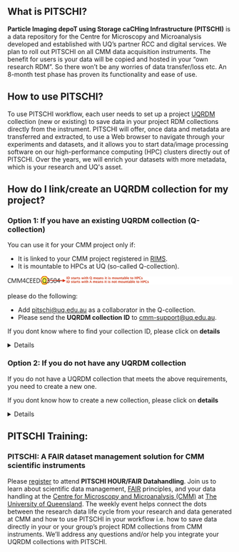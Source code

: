 ## What is PITSCHI?

**Particle Imaging depoT using Storage caCHing Infrastructure (PITSCHI)** is a data repository for the Centre for Microscopy and Microanalysis developed and established with UQ’s partner RCC and digital services. We plan to roll out PITSCHI on all CMM data acquisition instruments. The benefit for users is your data will be copied and hosted in your “own research RDM”. So there won’t be any worries of data transfer/loss etc. An 8-month test phase has proven its functionality and ease of use.

## How to use PITSCHI?
To use PITSCHI workflow, each user needs to set up a project [UQRDM](https://research.uq.edu.au/rmbt/uqrdm) collection (new or existing) to save data in your project RDM collections directly from the instrument. PITSCHI will offer, once data and metadata are transferred and extracted, to use a Web browser to navigate through your experiments and datasets, and it allows you to start data/image processing software on our high-performance computing (HPC) clusters directly out of PITSCHI. Over the years, we will enrich your datasets with more metadata, which is your research and UQ's asset.

## How do I link/create an UQRDM collection for my project?

### Option 1: If you have an existing UQRDM collection (Q-collection)

You can use it for your CMM project only if:

- It is linked to your CMM project registered in [RIMS](https://rims.uq.edu.au/login/?pf=2).
- It is mountable to HPCs at UQ (so-called Q-collection).


![alt text](images/checkQcollection.jpg "Example Q collection")


please do the following:

- Add pitschi@uq.edu.au as a collaborator in the Q-collection.
- Please send the **UQRDM collection ID** to cmm-support@uq.edu.au.

If you dont know where to find your collection ID, please click on **details**
<details>
	
### Where to find the UQRDM collection ID?
Please follow the instructions to find your UQRDM collection ID. 
  
1. Please click on the following link to login into your UQRDM collection with your UQ credentials.
  http://rdm.uq.edu.au/
	

2. After login, please click on ‘Access Storage’.
	
![alt text](images/findUQRDMcollectionID.jpg "Please click on Access Storage")
	
	
3. It’ll open another window with your UQRDM collection ID. 
	
![alt text](images/findUQRDMcollectionID-1.jpg "here is the Q collection ID")
		
</details>

### Option 2: If you do not have any UQRDM collection

If you do not have a UQRDM collection that meets the above requirements, you need to create a new one.

If you dont know how to create a new collection, please click on **details**

<details>
	
### How to create a new UQRDM collection?
	
Please follow the instructions to create your new UQRDM collection. 
  
	1. Please click on the following link to create a new UQRDM collection for PITSCHI and login with your UQ credentials. 
  http://rdm.uq.edu.au/
	
	
	2. Click on ‘ Create new record’ on left sidebar of the page and add all details asked in the form.
	

	3. When it asks for Project name, please enter your complete ‘PPMS Project title’ (see screenshot below). 
	
	
![alt text](images/createUQRDMcollectionID.jpg "Click on ‘Create new record’ and enter your complete ‘PPMS Project title’")
		
  
 	4. Please add pitschi@uq.edu.au as collaborator in the record. 
	
![alt text](images/createUQRDMcollectionID-1.jpg "add pitschi@uq.edu.au as collaborator")
	  
 	5.	Under ‘data storage options’ please select ‘project data needs to be mounted on UQ HPC facilities'
	
 ![alt text](images/createUQRDMcollectionID-2.jpg "select ‘project data needs to be mounted on UQ HPC facilities'")
  
  	6.	When you submit the form, and receive a confirmation from UQRDM team, please send the UQRDM collection number to cmm-support@uq.edu.au
	

</details>

## PITSCHI Training:

### PITSCHI: A FAIR dataset management solution for CMM scientific instruments

Please [register](https://cmm.centre.uq.edu.au/pitschi) to attend **PITSCHI HOUR/FAIR Datahandling**. Join us to learn about scientific data management, [FAIR](https://ardc.edu.au/resource/fair-policy-for-ardc-and-ardc-co-investment-project-materials/) principles, and your data handling at the [Centre for Microscopy and Microanalysis (CMM)](https://cmm.centre.uq.edu.au/) at [The University of Queensland](https://www.uq.edu.au/). The weekly event helps connect the dots between the research data life cycle from your research and data generated at CMM and how to use PITSCHI in your workflow i.e. how to save data directly in your or your group’s project RDM collections from CMM instruments. We’ll address any questions and/or help you integrate your UQRDM collections with PITSCHI.

